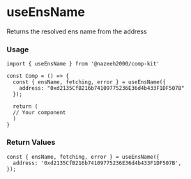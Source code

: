 # useEnsName

Returns the resolved ens name from the address

### Usage

```tsx
import { useEnsName } from '@nazeeh2000/comp-kit'

const Comp = () => {
  const { ensName, fetching, error } = useEnsName({
    address: "0xd2135CfB216b74109775236E36d4b433F1DF507B"
  });

  return (
  // Your component
  )
}
```

### Return Values

```tsx
const { ensName, fetching, error } = useEnsName({
  address: '0xd2135CfB216b74109775236E36d4b433F1DF507B',
});
```
